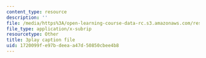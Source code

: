 ```yaml
---
content_type: resource
description: ''
file: /media/https%3A/open-learning-course-data-rc.s3.amazonaws.com/res-15-003-shaping-the-future-of-work-15-662x-spring-2016/1720099fe97bdeeaa47d50850cbee4b8_VieMadwoNNs.srt
file_type: application/x-subrip
resourcetype: Other
title: 3play caption file
uid: 1720099f-e97b-deea-a47d-50850cbee4b8
---
```


